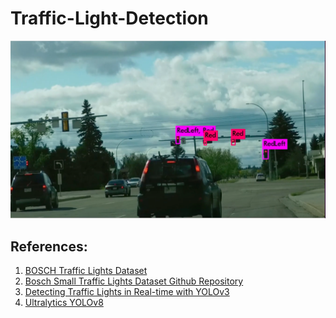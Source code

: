 # Traffic-Light-Detection

![alt text](detection.png)


<h2>References:</h2>

1. <a href="https://hci.iwr.uni-heidelberg.de/node/6132"> BOSCH Traffic Lights Dataset</a>
2. <a href="https://github.com/bosch-ros-pkg/bstld"> Bosch Small Traffic Lights Dataset Github Repository</a>
3. <a href="https://github.com/berktepebag/Traffic-light-detection-with-YOLOv3-BOSCH-traffic-light-dataset/tree/e55e09257433872089b9d148499eb976e2aca2b4"> Detecting Traffic Lights in Real-time with YOLOv3</a>
4. <a href="https://github.com/ultralytics/ultralytics"> Ultralytics YOLOv8</a>

